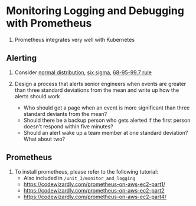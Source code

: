 # Monitoring Logging and Debugging with Prometheus

1. Prometheus integrates very well with Kubernetes

## Alerting

1. Consider [normal distribution](https://en.wikipedia.org/wiki/Normal_distribution), [six sigma](https://en.wikipedia.org/wiki/Six_Sigma_), [68-95-99.7 rule](https://en.wikipedia.org/wiki/68%E2%80%9395%E2%80%9399.7_rule)

2. Design a process that alerts senior engineers when events are greater than three standard deviations from the mean and write up how the alerts should work
    - Who should get a page when an event is more significant than three standard deviants from the mean?
    - Should there be a backup person who gets alerted if the first person doesn’t respond within five minutes?
    - Should an alert wake up a team member at one standard deviation? What about two?

## Prometheus

1. To install prometheus, please refer to the following tutorial:
    - Also included in `/unit_3/monitor_and_logging`
    - https://codewizardly.com/prometheus-on-aws-ec2-part1/
    - https://codewizardly.com/prometheus-on-aws-ec2-part2
    - https://codewizardly.com/prometheus-on-aws-ec2-part4/

